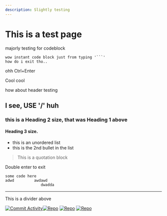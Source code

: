 ```yaml
---
description: Slightly testing
---
```


# This is a test page

majorly testing for codeblock&#x20;



````
wow instant code block just from typing '```'
how do i exit tho..
````

ohh Ctrl+Enter

Cool cool

how about header testing

## I see, USE '/' huh

### this is a Heading 2 size, that was Heading 1 above

#### Heading 3 size.



* this is an unordered list
* this is the 2nd bullet in the list

> This is a quotation block

Double enter to exit

```
some code here 
adwd         awdawd
                dwadda
```

***

This is a divider above

[![Commit Activity](https://img.shields.io/github/commit-activity/m/aalimsee/ce-grp-1-vpc)](https://github.com/aalimsee/ce-grp-1-vpc/tree/main)[![Repo](https://img.shields.io/badge/GitHub-View%20Repo-blue?logo=github)](https://github.com/aalimsee/ce-grp-1-vpc) [![Repo](https://img.shields.io/badge/GitHub-VPC%20Repo-orange?logo=github)](https://github.com/aalimsee/ce-grp-1-vpc) [![Repo](https://img.shields.io/badge/GitHub-VPC%20Repo-00FFFF?logo=github)](https://github.com/aalimsee/ce-grp-1-vpc)
